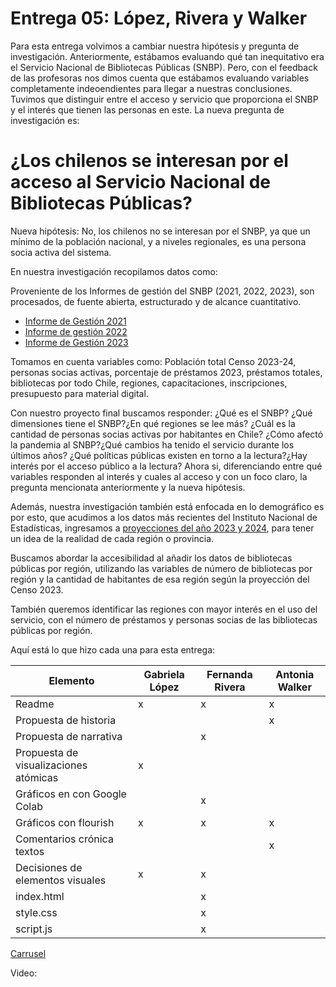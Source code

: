 # Entrega 05: López, Rivera y Walker

Para esta entrega volvimos a cambiar nuestra hipótesis y pregunta de investigación. Anteriormente, estábamos evaluando qué tan inequitativo era el Servicio Nacional de Bibliotecas Públicas (SNBP). 
Pero, con el feedback de las profesoras nos dimos cuenta que estábamos evaluando variables completamente indeoendientes para llegar a nuestras conclusiones. 
Tuvimos que distinguir entre el acceso y servicio que proporciona el SNBP y el interés que tienen las personas en este. La nueva pregunta de investigación es:
# ¿Los chilenos se interesan por el acceso al Servicio Nacional de Bibliotecas Públicas? #

Nueva hipótesis: No, los chilenos no se interesan por el SNBP, ya que un mínimo de la población nacional, y a niveles regionales, es una persona socia activa del sistema. 

En nuestra investigación recopilamos datos como: 

Proveniente de los Informes de gestión del SNBP (2021, 2022, 2023), son procesados, de fuente abierta, estructurado y de alcance cuantitativo.
* [Informe de Gestión 2021](https://www.bibliotecaspublicas.gob.cl/sites/www.bibliotecaspublicas.gob.cl/files/2022-04/SNBP_informe2021_VF.pdf)  
* [Informe de gestión 2022](https://www.bibliotecaspublicas.gob.cl/sites/www.bibliotecaspublicas.gob.cl/files/2023-04/SNBP_informe2022_1503_0.pdf)  
* [Informe de Gestión 2023](https://www.bibliotecaspublicas.gob.cl/sites/www.bibliotecaspublicas.gob.cl/files/2024-04/SNBP_informe2023_final.pdf)


Tomamos en cuenta variables como: Población total Censo 2023-24, personas socias activas, porcentaje de préstamos 2023, préstamos totales, bibliotecas por todo Chile, regiones, capacitaciones, inscripciones, presupuesto para material digital. 

Con nuestro proyecto final buscamos responder: ¿Qué es el SNBP? ¿Qué dimensiones tiene el SNBP?¿En qué regiones se lee más? ¿Cuál es la cantidad de personas socias activas por habitantes en Chile? ¿Cómo afectó la pandemia al SNBP?¿Qué cambios ha tenido el servicio durante los últimos años? ¿Qué políticas públicas existen en torno a la lectura?¿Hay interés por el acceso público a la lectura?
Ahora si, diferenciando entre qué variables responden al interés y cuales al acceso y con un foco claro, la pregunta mencionata anteriormente y la nueva hipótesis. 

Además, nuestra investigación también está enfocada en lo demográfico es por esto, que acudimos a los datos más recientes del Instituto Nacional de Estadísticas, ingresamos a [proyecciones del año 2023 y 2024](https://www.ine.gob.cl/docs/default-source/proyecciones-de-poblacion/cuadros-estadisticos/base-2017/ine_estimaciones-y-proyecciones-2002-2035_base-2017_region_area_tabulados.xlsx?sfvrsn=e9bd6edf_6), para tener un idea de la realidad de cada región o provincia. 

Buscamos abordar la accesibilidad al añadir los datos de bibliotecas públicas por región, utilizando las variables de número de bibliotecas por región y la cantidad de habitantes de esa región según la proyección del Censo 2023.

También queremos identificar las regiones con mayor interés en el uso del servicio, con el número de préstamos y personas socias de las bibliotecas públicas por región.

Aquí está lo que hizo cada una para esta entrega:

| Elemento | Gabriela López | Fernanda Rivera | Antonia Walker |
| ----- | ----- | ----- | ----- |
| Readme  | x | x | x |
| Propuesta de historia |  |  | x |
| Propuesta de narrativa |  | x  |  |
| Propuesta de visualizaciones atómicas | x |  |  |
| Gráficos en con Google Colab |  | x |  |
| Gráficos con flourish | x | x | x |
| Comentarios crónica textos |  |  | x |
| Decisiones de elementos visuales | x | x |  |
| index.html |  | x |  |
| style.css |  | x |  |
| script.js |  | x |  |

[Carrusel](https://github.com/Fariver/Proyecto-Chile-en-Paginas/blob/0b04c6d6790c62eab86810ac0042e18da91f2f9e/Entrega_05/Readme/presentacion_chile_en_p%C3%A1ginas.pdf)

Video: 
